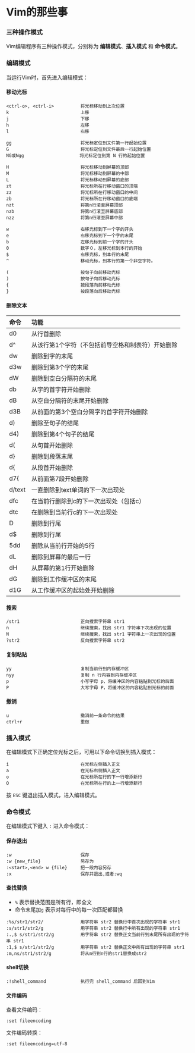 # Vim的那些事

### 三种操作模式

Vim编辑程序有三种操作模式，分别称为 **编辑模式**、**插入模式** 和 **命令模式**。

### 编辑模式

当运行Vim时，首先进入编辑模式：

#### 移动光标

```
<ctrl-o>, <ctrl-i>          将光标移动到上次位置
k                           上移
j                           下移
h                           左移
l                           右移

gg                          将光标定位到文件第一行起始位置
G                           将光标定位到文件最后一行起始位置
NG或Ngg                     将光标定位到第 N 行的起始位置

H                           将光标移动到屏幕的顶部
M                           将光标移动到屏幕的中部
L                           将光标移动到屏幕的底部
zt                          将光标所在行移动窗口的顶端
zz                          将光标所在行移动窗口的中间
zb                          将光标所在行移动窗口的底端
nzt                         将第n行滚至屏幕顶部
nzb                         将第n行滚至屏幕底部
nzz                         将第n行滚至屏幕中部

w                           右移光标到下一个字的开头
e                           右移光标到下一个字的末尾
b                           左移光标到前一个字的开头
0                           数字０，左移光标到本行的开始
$                           右移光标，到本行的末尾
^                           移动光标，到本行的第一个非空字符。

(                           按句子向前移动光标
)                           按句子向后移动光标
{                           按段落向前移动光标
}                           按段落向后移动光标
```

#### 删除文本

| 命令   | 功能                                              |
| :----- | :------------------------------------------------ |
| d0     | 从行首删除                                        |
| d^     | 从该行第1个字符（不包括前导空格和制表符）开始删除 |
| dw     | 删除到字的末尾                                    |
| d3w    | 删除到第3个字的末尾                               |
| dW     | 删除到空白分隔符的末尾                            |
| db     | 从字的首字符开始删除                              |
| dB     | 从空白分隔符的末尾开始删除                        |
| d3B    | 从前面的第3个空白分隔字的首字符开始删除           |
| d)     | 删除至句子的结尾                                  |
| d4)    | 删除到第4个句子的结尾                             |
| d(     | 从句首开始删除                                    |
| d}     | 删除到段落末尾                                    |
| d{     | 从段首开始删除                                    |
| d7{    | 从前面第7段开始删除                               |
| d/text | 一直删除到text单词的下一次出现处                  |
| dfc    | 在当前行删除到c的下一次出现处（包括c）            |
| dtc    | 在删除到当前行c的下一次出现处                     |
| D      | 删除到行尾                                        |
| d$     | 删除到行尾                                        |
| 5dd    | 删除从当前行开始的5行                             |
| dL     | 删除到屏幕的最后一行                              |
| dH     | 从屏幕的第1行开始删除                             |
| dG     | 删除到工作缓冲区的末尾                            |
| d1G    | 从工作缓冲区的起始处开始删除                      |

#### 搜索

```
/str1                       正向搜索字符串 str1
n                           继续搜索，找出 str1 字符串下次出现的位置
N                           继续搜索，找出 str1 字符串上一次出现的位置
?str2                       反向搜索字符串 str2
```

#### 复制粘贴

```
yy                          复制当前行到内存缓冲区
nyy                         复制 n 行内容到内存缓冲区
p                           小写字母 p，将缓冲区的内容粘贴到光标的后面
P                           大写字母 P，将缓冲区的内容粘贴到光标的前面
```

#### 撤销

```
u                           撤消前一条命令的结果
ctrl+r                      重做
```

### 插入模式

在编辑模式下正确定位光标之后，可用以下命令切换到插入模式：

```
i                           在光标左侧插入正文
a                           在光标右侧插入正文
o                           在光标所在行的下一行增添新行
O                           在光标所在行的上一行增添新行
```

按 `ESC` 键退出插入模式，进入编辑模式。

### 命令模式

在编辑模式下键入 `:` 进入命令模式：

#### 保存退出

```
:w                          保存
:w {new_file}               另存为
:<start>,<end> w {file}     把一段内容另存
:x                          保存并退出,或者:wq
```

#### 查找替换

- `%` 表示替换范围是所有行，即全文
- 命令末尾加`g` 表示对每行中的每一次匹配都替换

```
:%s/str1/str2/              用字符串 str2 替换行中首次出现的字符串 str1
:s/str1/str2/g              用字符串 str2 替换行中所有出现的字符串 str1
:.,$ s/str1/str2/g          用字符串 str2 替换正文当前行到末尾所有出现的字符串 str1
:1,$ s/str1/str2/g          用字符串 str2 替换正文中所有出现的字符串 str1
:m,ns/str1/str2/g           将从m行到n行的str1替换成str2
```

#### shell切换

```
:!shell_command             执行完 shell_command 后回到Vim
```

#### 文件编码

查看文件编码：

```
:set fileencoding
```

文件编码转换：

```
:set fileencoding=utf-8
```

